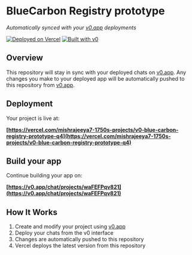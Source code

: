 # BlueCarbon Registry prototype

*Automatically synced with your [v0.app](https://v0.app) deployments*

[![Deployed on Vercel](https://img.shields.io/badge/Deployed%20on-Vercel-black?style=for-the-badge&logo=vercel)](https://vercel.com/mishrajeeya7-1750s-projects/v0-blue-carbon-registry-prototype-q4)
[![Built with v0](https://img.shields.io/badge/Built%20with-v0.app-black?style=for-the-badge)](https://v0.app/chat/projects/waFEFPqv821)

## Overview

This repository will stay in sync with your deployed chats on [v0.app](https://v0.app).
Any changes you make to your deployed app will be automatically pushed to this repository from [v0.app](https://v0.app).

## Deployment

Your project is live at:

**[https://vercel.com/mishrajeeya7-1750s-projects/v0-blue-carbon-registry-prototype-q4](https://vercel.com/mishrajeeya7-1750s-projects/v0-blue-carbon-registry-prototype-q4)**

## Build your app

Continue building your app on:

**[https://v0.app/chat/projects/waFEFPqv821](https://v0.app/chat/projects/waFEFPqv821)**

## How It Works

1. Create and modify your project using [v0.app](https://v0.app)
2. Deploy your chats from the v0 interface
3. Changes are automatically pushed to this repository
4. Vercel deploys the latest version from this repository
